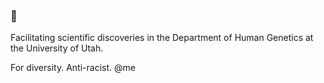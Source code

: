 ### 🤔

Facilitating scientific discoveries in the Department of Human Genetics at the University of Utah.

For diversity. Anti-racist. @me
